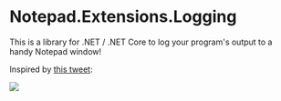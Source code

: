 # Notepad.Extensions.Logging

This is a library for .NET / .NET Core to log your program's output to a handy Notepad window!

Inspired by [this tweet](https://twitter.com/steveklabnik/status/1263190719721766918):

![](https://pbs.twimg.com/media/EYfBQ5cXsAEcu2e?format=jpg&name=orig)